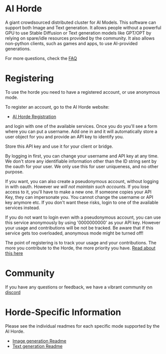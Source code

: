 # AI Horde

A giant crowdsourced distributed cluster for AI Models. This software can support both Image and Text generation.
It allows people without a powerful GPU to use Stable Diffusion or Text generation models like GPT/OPT by relying on spare/idle resources provided by the community.
It also allows non-python clients, such as games and apps, to use AI-provided generations.

For more questions, check the [FAQ](FAQ.md)

# Registering

To use the horde you need to have a registered account, or use anonymous mode.

To register an account, go to the AI Horde website:

- [AI Horde Registration](https://aihorde.net/register)

and login with one of the available services. Once you do you'll see a form where you can put a username. Add one in and it will automatically store a user object for you and provide an API key to identify you.

Store this API key and use it for your client or bridge.

By logging in first, you can change your username and API key at any time.
We don't store any identifiable information other than the ID string sent by the oauth for your user. We only use this for user uniqueness, and no other purpose.

If you want, you can also create a pseudonymous account, without logging in with oauth. However _we will not maintain such accounts_. If you lose access to it, you'll have to make a new one. If someone copies your API Key, they can impersonate you. You cannot change the username or API key anymore etc. If you don't want these risks, login to one of the available services instead.

If you do not want to login even with a pseudonymous account, you can use this service anonymously by using '0000000000' as your API key. However your usage and contributions will be not be tracked. Be aware that if this service gets too overloaded, anonymous mode might be turned off!

The point of registering is to track your usage and your contributions. The more you contribute to the Horde, the more priority you have. [Read about this here](https://dbzer0.com/blog/the-kudos-based-economy-for-the-koboldai-horde/)

# Community

If you have any questions or feedback, we have a vibrant community on [discord](https://discord.gg/3DxrhksKzn)

# Horde-Specific Information

Please see the individual readmes for each specific mode supported by the AI Horde.

- [Image generation Readme](README_StableHorde.md)
- [Text generation Readme](README_KoboldAIHorde.md)
